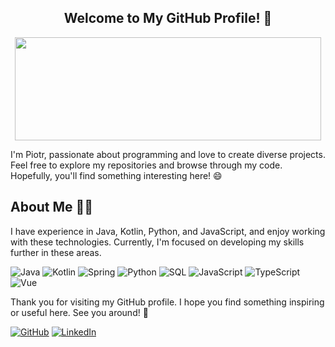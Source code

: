 <h2 align="center"> Welcome to My GitHub Profile! 👋 <br/> </h2>
<p align="center">
  <img width="490" height="165" src="https://github-readme-stats.vercel.app/api?username=rogowski-piotr&show_icons=true&hide_border=false&count_private=true&theme=transparent"/>
</p>

I'm Piotr, passionate about programming and love to create diverse projects. Feel free to explore my repositories and browse through my code. Hopefully, you'll find something interesting here! 😄

## About Me 🙋‍♂️

I have experience in Java, Kotlin, Python, and JavaScript, and enjoy working with these technologies. Currently, I'm focused on developing my skills further in these areas.

![Java](https://img.shields.io/badge/Java-141414?style=flat&logo=java)
![Kotlin](https://img.shields.io/badge/Kotlin-141414?style=flat&logo=kotlin)
![Spring](https://img.shields.io/badge/Spring-141414?style=flat&logo=spring)
![Python](https://img.shields.io/badge/Python-141414?style=flat&logo=python)
![SQL](https://img.shields.io/badge/-SQL-141414?style=flat&logo=postgresql)
![JavaScript](https://img.shields.io/badge/-JavaScript-141414?style=flat&logo=javascript)
![TypeScript](https://img.shields.io/badge/-TypeScript-141414?style=flat&logo=typescript)
![Vue](https://img.shields.io/badge/-Vue-141414?style=flat&logo=vue.js)

Thank you for visiting my GitHub profile. I hope you find something inspiring or useful here. See you around! 👋

[![GitHub](https://img.shields.io/github/followers/rogowski-piotr?label=Follow%20me%20on%20GitHub%21&style=flat)](https://github.com/rogowski-piotr/)
[![LinkedIn](https://img.shields.io/badge/-LinkedIn-0077B5?style=flat-square&logo=LinkedIn&logoColor=white)](https://linkedin.com/in/piotr-rogowski-01)
